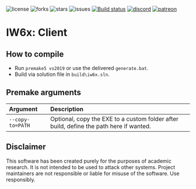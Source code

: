![license](https://img.shields.io/github/license/IW4x/iw6x-client.svg)
![forks](https://img.shields.io/github/forks/IW4x/iw6x-client.svg)
![stars](https://img.shields.io/github/stars/IW4x/iw6x-client.svg)
![issues](https://img.shields.io/github/issues/IW4x/iw6x-client.svg)
[![Build status](https://ci.appveyor.com/api/projects/status/a7b3tu814330cdkd/branch/master?svg=true)](https://ci.appveyor.com/project/momo5502/iw6x-client/branch/master)
[![discord](https://img.shields.io/endpoint?url=https://momo5502.com/iw4x/members-badge.php)](https://discord.gg/sKeVmR3)
[![patreon](https://img.shields.io/badge/patreon-support-blue.svg?logo=patreon)](https://www.patreon.com/iw4x)

# IW6x: Client

## How to compile

- Run `premake5 vs2019` or use the delivered `generate.bat`.
- Build via solution file in `build\iw6x.sln`.

## Premake arguments

| Argument                    | Description                                    |
|:----------------------------|:-----------------------------------------------|
| `--copy-to=PATH`            | Optional, copy the EXE to a custom folder after build, define the path here if wanted. |
## Disclaimer

This software has been created purely for the purposes of
academic research. It is not intended to be used to attack
other systems. Project maintainers are not responsible or
liable for misuse of the software. Use responsibly.
